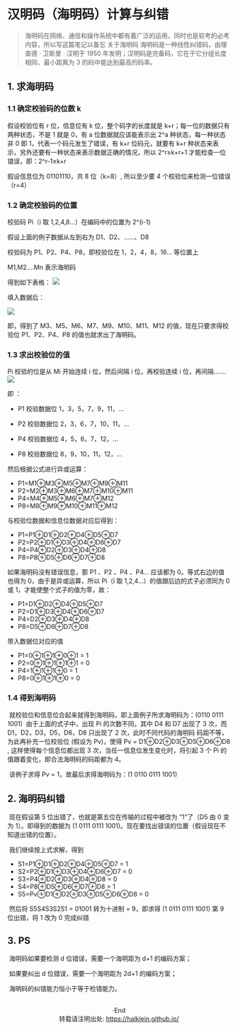 # 汉明码（海明码）计算与纠错


<!--more-->

> 海明码在网络、通信和操作系统中都有着广泛的运用，同时也是软考的必考内容，所以写这篇笔记以备忘
> 关于海明码
> 海明码是一种线性纠错码，由理查德 · 卫斯里 · 汉明于 1950 年发明；汉明码是完备码，它在于它分组长度相同、最小距离为 3 的码中能达到最高的码率。



## 1. 求海明码

### 1.1 确定校验码的位数 k

假设校验位有 r 位，信息位有 k 位，整个码字的长度就是 k+r；每一位的数据只有两种状态，不是 1 就是 0，有 a 位数据就应该能表示出 2^a 种状态，每一种状态非 0 即 1，代表一个码元发生了错误，有 k+r 位码元，就要有 k+r 种状态来表示，另外还要有一种状态来表示数据正确的情况，所以 2^r≥k+r+1 才能检查一位错误，即：2^r-1≥k+r

假设信息位为 01101110，共 8 位（k=8）, 所以至少要 4 个校验位来检测一位错误（r=4）

### 1.2 确定校验码的位置

校验码 Pi（i 取 1,2,4,8…）在编码中的位置为 2^(i-1)

假设上面的例子数据从左到右为 D1、D2、……、D8

校验码为 P1、P2、P4、P8，即校验位在 1，2，4，8，16… 等位置上

M1,M2….Mn 表示海明码

得到如下表格：
![](https://i.loli.net/2019/12/09/P6ziJxdayuYjLXA.jpg)

填入数据后：

![](https://i.loli.net/2019/12/09/knwhHtyFxSBeuNm.jpg)

即，得到了 M3、M5、M6、M7、M9、M10、M11、M12 的值，现在只要求得校验位 P1、P2、P4、P8 的值也就求出了海明码。

### 1.3 求出校验位的值

Pi 校验的位是从 Mi 开始连续 i 位，然后间隔 i 位，再校验连续 i 位，再间隔…….
![](https://img2018.cnblogs.com/blog/1177175/201904/1177175-20190413223732922-861465090.jpg)

即 ：

- P1 校验数据位 1，3，5，7，9，11，…

- P2 校验数据位 2，3，6，7，10，11，…

- P4 校验数据位 4，5，6，7，12，…

- P8 校验数据位 8，9，10，11，12，…

然后根据公式进行异或运算：

- P1=M1⊕M3⊕M5⊕M7⊕M9⊕M11
- P2=M2⊕M3⊕M6⊕M7⊕M10⊕M11
- P4=M4⊕M5⊕M6⊕M7⊕M12
- P8=M8⊕M9⊕M10⊕M11⊕M12

与校验位数据和信息位数据对应后得到：

- P1=P1⊕D1⊕D2⊕D4⊕D5⊕D7 
- P2=P2⊕D1⊕D3⊕D4⊕D6⊕D7 
- P4=P4⊕D2⊕D3⊕D4⊕D8 
- P8=P8⊕D5⊕D6⊕D7⊕D8 

如果海明码没有错误信息，那 P1 、P2 、P4 、P4… 应该都为 0。等式右边的值也得为 0，由于是异或运算，所以 Pi（i 取 1,2,4…）的值跟后边的式子必须同为 0 或 1，才能使整个式子的值为零，故：

- P1=D1⊕D2⊕D4⊕D5⊕D7
- P2=D1⊕D3⊕D4⊕D6⊕D7
- P4=D2⊕D3⊕D4⊕D8
- P8=D5⊕D6⊕D7⊕D8

带入数据位对应的值

- P1=0⊕1⊕1⊕0⊕1 = 1
- P2=0⊕1⊕1⊕1⊕1 = 0
- P4=1⊕1⊕1⊕0 = 1
- P8=0⊕1⊕1⊕0 = 0

   

### 1.4 得到海明码

​	就校验位和信息位合起来就得到海明码，即上面例子所求海明码为：(0110 0111 1001)
​	由于上面的式子中，出现 Pi 的次数不同，其中 D4 和 D7 出现了 3 次，而 D1，D2，D3，D5，D6，D8 只出现了 2 次，此时不同代码的海明码 码距不等，为此再补充一位校验位 (假设为 Pv)，使得 Pv = D1⊕D2⊕D3⊕D5⊕D6⊕D8 , 这样使得每个信息位都出现 3 次，当任一信息位发生变化时，将引起 3 个 Pi 的值跟着变化，即合法海明码的码距都为 4。

​	该例子求得 Pv = 1，故最后求得海明码为：(1 0110 0111 1001)

 

## 2. 海明码纠错

​	现在假设第 5 位出错了，也就是第五位在传输的过程中被改为 “1“了（D5 由 0 变为 1）。即得到的数据为 (1 0111 0111 1001)。现在要找出错误的位置（假设现在不知道出错的位置）。

​	我们继续按上式求解，得到

- S1=P1⊕D1⊕D2⊕D4⊕D5⊕D7 = 1
- S2=P2⊕D1⊕D3⊕D4⊕D6⊕D7 = 0
- S3=P4⊕D2⊕D3⊕D4⊕D8 = 0
- S4=P8⊕D5⊕D6⊕D7⊕D8 = 1
- S5=Pv⊕D1⊕D2⊕D3⊕D5⊕D6⊕D8 = 0

​	然后将 S5S4S3S2S1 = 01001 转为十进制 = 9，即求得 (1 0111 0111 1001) 第 9 位出错，将 1 改为 0 完成纠错

 


## 3. PS

​	海明码如果要检测 d 位错误，需要一个海明距为 d+1 的编码方案；

​	如果要纠出 d 位错误，需要一个海明距为 2d+1 的编码方案；

​	海明码的纠错能力恒小于等于检错能力。



</br>

<center> ·End </center>
<center> 转载请注明出处: <a href="https://halklein.github.io/">https://halklein.github.io/</a> </center>

